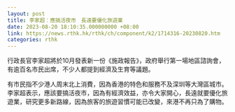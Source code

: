 ```yaml
---
layout: post
title: 李家超︰應搞活夜市　長遠要優化旅遊業
date: 2023-08-20 18:10:35.000000000 +08:00
link: https://news.rthk.hk/rthk/ch/component/k2/1714316-20230820.htm
categories: rthk
---
```


行政長官李家超將於10月發表新一份《施政報告》，政府舉行第一場地區諮詢會，有逾百名市民出席，不少人都提到經濟及生育等議題。

有市民指不少港人周末北上消費，因為香港的特色和服務不及深圳等大灣區城市。李家超表示，應該要搞活夜市，因為有經濟效益，亦令大家開心，長遠就要優化旅遊業，研究更多新路線，因為旅客的旅遊習慣可能已改變，來港不再只為了購物。
